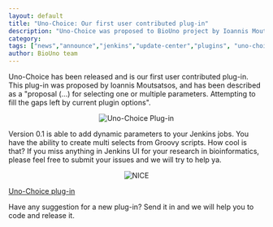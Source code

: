 ```yaml
---
layout: default
title: "Uno-Choice: Our first user contributed plug-in"
description: "Uno-Choice was proposed to BioUno project by Ioannis Moutsatsos"
category: 
tags: ["news","announce","jenkins","update-center","plugins", "uno-choice-plugin"]
author: BioUno team
---
```


Uno-Choice has been released and is our first user contributed plug-in. This 
plug-in was proposed by Ioannis Moutsatsos, and has been described as a "proposal 
(...) for selecting one or multiple parameters. Attempting to fill the gaps left 
by current plugin options".

<center><img src='{{ site.baseurl }}assets/posts/uno-choice-001.png' alt="Uno-Choice Plug-in" /></center>

Version 0.1 is able to add dynamic parameters to your Jenkins jobs. You 
have the ability to create multi selects from Groovy scripts. How cool is that? 
If you miss anything in Jenkins UI for your research in bioinformatics, please 
feel free to submit your issues and we will try to help ya.

<center><img src='{{ site.baseurl }}assets/posts/NICE.gif' alt="NICE" /></center>

<p>
<a href="https://github.com/biouno/uno-choice-plugin">Uno-Choice plug-in</a>
</p>

Have any suggestion for a new plug-in? Send it in and we will help you 
to code and release it.
